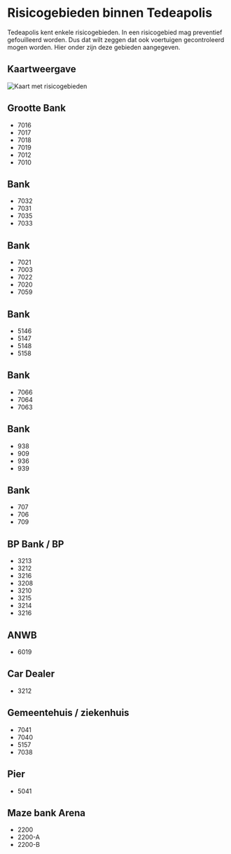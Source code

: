 # Risicogebieden binnen Tedeapolis

Tedeapolis kent enkele risicogebieden. In een risicogebied mag preventief gefouilleerd worden. Dus dat wilt zeggen dat ook voertuigen gecontroleerd mogen worden. Hier onder zijn deze gebieden aangegeven.

## Kaartweergave

![Kaart met risicogebieden](img/risicoGebieden.png)

## Grootte Bank

- 7016
- 7017
- 7018
- 7019
- 7012
- 7010

## Bank

- 7032
- 7031
- 7035
- 7033

## Bank

- 7021
- 7003
- 7022
- 7020
- 7059

## Bank

- 5146
- 5147
- 5148
- 5158

## Bank

- 7066
- 7064
- 7063

## Bank

- 938
- 909
- 936
- 939

## Bank

- 707
- 706
- 709

## BP Bank / BP

- 3213
- 3212
- 3216
- 3208
- 3210
- 3215
- 3214
- 3216

## ANWB

- 6019

## Car Dealer

- 3212

## Gemeentehuis / ziekenhuis

- 7041
- 7040
- 5157
- 7038

## Pier

- 5041

## Maze bank Arena

- 2200
- 2200-A
- 2200-B
